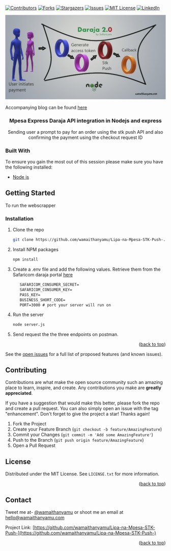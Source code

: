 <div id="top"></div>
<!--
*** Thanks for checking out the Best-README-Template. If you have a suggestion
*** that would make this better, please fork the repo and create a pull request
*** or simply open an issue with the tag "enhancement".
*** Don't forget to give the project a star!
*** Thanks again! Now go create something AMAZING! :D
-->



<!-- PROJECT SHIELDS -->
<!--
*** I'm using markdown "reference style" links for readability.
*** Reference links are enclosed in brackets [ ] instead of parentheses ( ).
*** See the bottom of this document for the declaration of the reference variables
*** for contributors-url, forks-url, etc. This is an optional, concise syntax you may use.
*** https://www.markdownguide.org/basic-syntax/#reference-style-links
-->
[![Contributors][contributors-shield]][contributors-url]
[![Forks][forks-shield]][forks-url]
[![Stargazers][stars-shield]][stars-url]
[![Issues][issues-shield]][issues-url]
[![MIT License][license-shield]][license-url]
[![LinkedIn][linkedin-shield]][linkedin-url]



<!-- PROJECT LOGO -->
[![Product Name Screen Shot][product-screenshot]](https://wamaithanyamu.com/how-to-integrate-the-mpesa-stk-push-api-in-nodejs)

Accompanying blog can be found [here](https://wamaithanyamu.com/how-to-integrate-the-mpesa-stk-push-api-in-nodejs~~~~)
<div>
<h3 align="center">Mpesa Express Daraja API integration in Nodejs and express</h3>

  <p align="center">
   Sending user a prompt to pay for an order using the stk push API and also confirming the payment using the checkout request ID
   
  </p>
</div>




### Built With
To ensure you gain the most out of this session please make sure you have the following installed:

- [Node js](https://nodejs.org/en/download/)


<!-- GETTING STARTED -->
## Getting Started

To run the webscrapper


### Installation

1. Clone the repo
   ```sh
   git clone https://github.com/wamaithanyamu/Lipa-na-Mpesa-STK-Push-.git
   ```
2. Install NPM packages
   ```sh
   npm install
   ```
3. Create a .env file and add the following values. Retrieve them from the Safaricom daraja portal [here](https://developer.safaricom.co.ke/)
   ```shell
      SAFARICOM_CONSUMER_SECRET=
      SAFARICOM_CONSUMER_KEY=
      PASS_KEY=
      BUSINESS_SHORT_CODE=
      PORT=3000 # port your server will run on
   ```

4. Run the server
   ```sh
   node server.js
   ```
4. Send request the the three endpoints on postman.

<p align="right">(<a href="#top">back to top</a>)</p>



See the [open issues](https://github.com/wamaithanyamu/Lipa-na-Mpesa-STK-Push-/issues) for a full list of proposed features (and known issues).



<!-- CONTRIBUTING -->
## Contributing

Contributions are what make the open source community such an amazing place to learn, inspire, and create. Any contributions you make are **greatly appreciated**.

If you have a suggestion that would make this better, please fork the repo and create a pull request. You can also simply open an issue with the tag "enhancement".
Don't forget to give the project a star! Thanks again!

1. Fork the Project
2. Create your Feature Branch (`git checkout -b feature/AmazingFeature`)
3. Commit your Changes (`git commit -m 'Add some AmazingFeature'`)
4. Push to the Branch (`git push origin feature/AmazingFeature`)
5. Open a Pull Request


<!-- LICENSE -->
## License

Distributed under the MIT License. See `LICENSE.txt` for more information.
<p align="right">(<a href="#top">back to top</a>)</p>



<!-- CONTACT -->
## Contact
Tweet me at- [@wamaithanyamu](https://twitter.com/wamaithanyamu) or shoot me an email at hello@wamaithanyamu.com

Project Link: [https://github.com/wamaithanyamu/Lipa-na-Mpesa-STK-Push-](https://github.com/wamaithanyamu/Lipa-na-Mpesa-STK-Push-)

<p align="right">(<a href="#top">back to top</a>)</p>



<!-- MARKDOWN LINKS & IMAGES -->
<!-- https://www.markdownguide.org/basic-syntax/#reference-style-links -->
[contributors-shield]: https://img.shields.io/github/contributors/wamaithanyamu/Lipa-na-Mpesa-STK-Push-.svg?style=for-the-badge
[contributors-url]: https://github.com/wamaithanyamu/Lipa-na-Mpesa-STK-Push-/graphs/contributors
[forks-shield]: https://img.shields.io/github/forks/wamaithanyamu/Lipa-na-Mpesa-STK-Push-.svg?style=for-the-badge
[forks-url]: https://github.com/wamaithanyamu/Lipa-na-Mpesa-STK-Push-/network/members
[stars-shield]: https://img.shields.io/github/stars/wamaithanyamu/Lipa-na-Mpesa-STK-Push-.svg?style=for-the-badge
[stars-url]: https://github.com/wamaithanyamu/Lipa-na-Mpesa-STK-Push-/stargazers
[issues-shield]: https://img.shields.io/github/issues/wamaithanyamu/Lipa-na-Mpesa-STK-Push-.svg?style=for-the-badge
[issues-url]: https://github.com/wamaithanyamu/Lipa-na-Mpesa-STK-Push-/issues
[license-shield]: https://img.shields.io/github/license/wamaithanyamu/Lipa-na-Mpesa-STK-Push-.svg?style=for-the-badge
[license-url]: https://github.com/wamaithanyamu/Lipa-na-Mpesa-STK-Push-/blob/master/LICENSE.txt
[linkedin-shield]: https://img.shields.io/badge/-LinkedIn-black.svg?style=for-the-badge&logo=linkedin&colorB=555
[linkedin-url]: https://linkedin.com/in/wamaithanyamu
[product-screenshot]: Images/daraja.png

